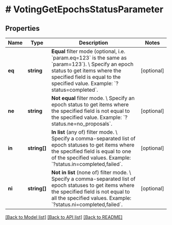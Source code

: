 # # VotingGetEpochsStatusParameter

## Properties

Name | Type | Description | Notes
------------ | ------------- | ------------- | -------------
**eq** | **string** | **Equal** filter mode (optional, i.e. &#x60;param.eq&#x3D;123&#x60; is the same as &#x60;param&#x3D;123&#x60;). \\ Specify an epoch status to get items where the specified field is equal to the specified value.  Example: &#x60;?status&#x3D;completed&#x60;. | [optional]
**ne** | **string** | **Not equal** filter mode. \\ Specify an epoch status to get items where the specified field is not equal to the specified value.  Example: &#x60;?status.ne&#x3D;no_proposals&#x60;. | [optional]
**in** | **string[]** | **In list** (any of) filter mode. \\ Specify a comma-separated list of epoch statuses to get items where the specified field is equal to one of the specified values.  Example: &#x60;?status.in&#x3D;completed,failed&#x60;. | [optional]
**ni** | **string[]** | **Not in list** (none of) filter mode. \\ Specify a comma-separated list of epoch statuses to get items where the specified field is not equal to all the specified values.  Example: &#x60;?status.ni&#x3D;completed,failed&#x60;. | [optional]

[[Back to Model list]](../../README.md#models) [[Back to API list]](../../README.md#endpoints) [[Back to README]](../../README.md)
